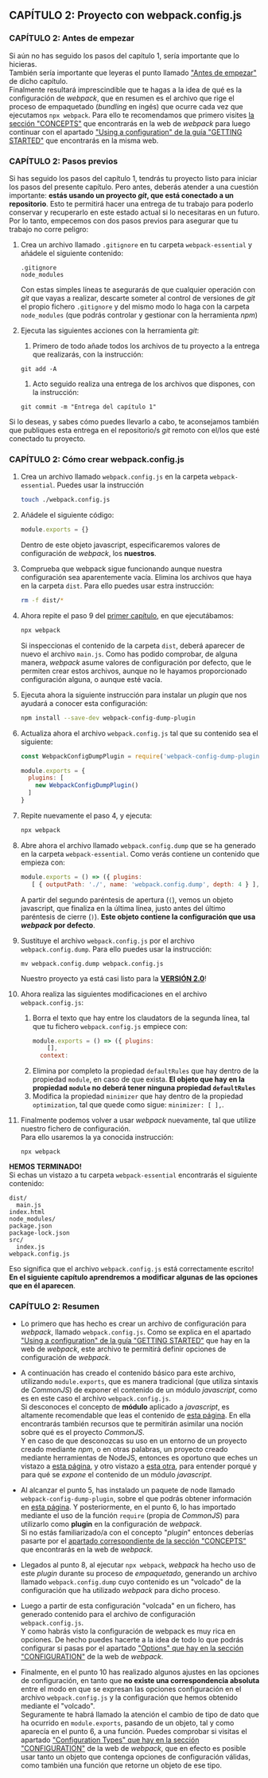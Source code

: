 ## CAPÍTULO 2: Proyecto con webpack.config.js

### CAPÍTULO 2: Antes de empezar
Si aún no has seguido los pasos del capítulo 1, sería importante que lo hicieras.  
También sería importante que leyeras el punto llamado ["Antes de empezar"](#capítulo-1-antes-de-empezar) de dicho capítulo.  
Finalmente resultará imprescindible que te hagas a la idea de qué es la configuración de _webpack_, que en resumen es el archivo que rige el proceso de empaquetado (_bundling_ en ingés) que ocurre cada vez que ejecutamos `npx webpack`. Para ello te recomendamos que primero visites [la sección "CONCEPTS"](https://webpack.js.org/concepts/) que encontrarás en la web de _webpack_ para luego continuar con el apartado ["Using a configuration" de la guía "GETTING STARTED"](https://webpack.js.org/guides/getting-started/#using-a-configuration) que encontrarás en la misma web.
  

### CAPÍTULO 2: Pasos previos
Si has seguido los pasos del capítulo 1, tendrás tu proyecto listo para iniciar los pasos del presente capítulo. Pero antes, deberás atender a una cuestión importante: **estás usando un proyecto _git_, que está conectado a un repositorio**. Esto te permitirá hacer una entrega de tu trabajo para poderlo conservar y recuperarlo en este estado actual si lo necesitaras en un futuro.  
Por lo tanto, empecemos con dos pasos previos para asegurar que tu trabajo no corre peligro:

1. Crea un archivo llamado `.gitignore` en tu carpeta `webpack-essential` y añádele el siguiente contenido:  
   ```
   .gitignore
   node_modules
   ```
   Con estas simples líneas te asegurarás de que cualquier operación con _git_ que vayas a realizar, descarte someter al control de versiones de _git_ el propio fichero `.gitignore` y del mismo modo lo haga con la carpeta `node_modules` (que podrás controlar y gestionar con la herramienta _npm_)  

1. Ejecuta las siguientes acciones con la herramienta _git_:
   1. Primero de todo añade todos los archivos de tu proyecto a la entrega que realizarás, con la instrucción:
   ```
   git add -A
   ```
   1. Acto seguido realiza una entrega de los archivos que dispones, con la instrucción:
   ```
   git commit -m "Entrega del capítulo 1"
   ```

Si lo deseas, y sabes cómo puedes llevarlo a cabo, te aconsejamos también que publiques esta entrega en el repositorio/s _git_ remoto con el/los que esté conectado tu proyecto.

### CAPÍTULO 2: Cómo crear webpack.config.js
1. Crea un archivo llamado `webpack.config.js` en la carpeta `webpack-essential`. Puedes usar la instrucción
   ```bash
   touch ./webpack.config.js
   ```  
1. Añádele el siguiente código:
   ```javascript
   module.exports = {}
   ```
   Dentro de este objeto javascript, especificaremos valores de configuración de _webpack_, los **nuestros**.  

1. Comprueba que webpack sigue funcionando aunque nuestra configuración sea aparentemente vacía. Elimina los archivos que haya en la carpeta `dist`. Para ello puedes usar estra instrucción:
   ```bash
   rm -f dist/*
   ```
1. Ahora repite el paso 9 del [primer capítulo](#capítulo-1-cómo-crear-el-proyecto), en que ejecutábamos:
   ```bash
   npx webpack
   ```
   Si inspeccionas el contenido de la carpeta `dist`, deberá aparecer de nuevo el archivo `main.js`.
   Como has podido comprobar, de alguna manera, _webpack_ asume valores de configuración por defecto, que le permiten crear estos archivos, aunque no le hayamos proporcionado configuración alguna, o aunque esté vacía.  

1. Ejecuta ahora la siguiente instrucción para instalar un _plugin_ que nos ayudará a conocer esta configuración:
   ```bash
   npm install --save-dev webpack-config-dump-plugin
   ```
1. Actualiza ahora el archivo `webpack.config.js` tal que su contenido sea el siguiente:
   ```javascript
   const WebpackConfigDumpPlugin = require('webpack-config-dump-plugin')

   module.exports = {
     plugins: [
       new WebpackConfigDumpPlugin()
     ]
   }
   ```
1. Repite nuevamente el paso 4, y ejecuta:
   ```bash
   npx webpack
   ```
1. Abre ahora el archivo llamado `webpack.config.dump` que se ha generado en la carpeta `webpack-essential`. Como verás contiene un contenido que empieza con:
   ```javascript
   module.exports = () => ({ plugins:
      [ { outputPath: './', name: 'webpack.config.dump', depth: 4 } ],
   ```
   A partir del segundo paréntesis de apertura (`(`), vemos un objeto javascript, que finaliza en la última línea, justo antes del último paréntesis de cierre (`)`). **Este objeto contiene la configuración que usa _webpack_ por defecto**.
1. Sustituye el archivo `webpack.config.js` por el archivo `webpack.config.dump`. Para ello puedes usar la instrucción:
   ```
   mv webpack.config.dump webpack.config.js
   ```
   Nuestro proyecto ya está casi listo para la [**VERSIÓN 2.0**](../../releases/tag/v2.0)!  
     
1. Ahora realiza las siguientes modificaciones en el archivo `webpack.config.js`:
   1. Borra el texto que hay entre los claudators de la segunda línea, tal que tu fichero `webpack.config.js` empiece con:
      ```javascript
      module.exports = () => ({ plugins:
          [],
        context:
      ```
   1. Elimina por completo la propiedad `defaultRules` que hay dentro de la propiedad `module`, en caso de que exista. **El objeto que hay en la propiedad `module` no deberá tener ninguna propiedad `defaultRules`**
   1. Modifica la propiedad `minimizer` que hay dentro de la propiedad `optimization`, tal que quede como sigue: `minimizer: [ ],`.  
     
1. Finalmente podemos volver a usar _webpack_ nuevamente, tal que utilize nuestro fichero de configuración.  
   Para ello usaremos la ya conocida instrucción:
   ```
   npx webpack
   ```
  
**HEMOS TERMINADO!**  
Si echas un vistazo a tu carpeta `webpack-essential` encontrarás el siguiente contenido:
```
dist/
  main.js
index.html
node_modules/
package.json
package-lock.json
src/
  index.js
webpack.config.js
```
Eso significa que el archivo `webpack.config.js` está correctamente escrito!  
**En el siguiente capítulo aprendremos a modificar algunas de las opciones que en él aparecen**.

### CAPÍTULO 2: Resumen
* Lo primero que has hecho es crear un archivo de configuración para _webpack_, llamado `webpack.config.js`. Como se explica en el apartado ["Using a configuration" de la guía "GETTING STARTED"](https://webpack.js.org/guides/getting-started/#using-a-configuration) que hay en la web de _webpack_, este archivo te permitirá definir opciones de configuración de _webpack_.

* A continuación has creado el contenido básico para este archivo, utilizando `module.exports`, que es manera tradicional (que utiliza sintaxis de _CommonJS_) de exponer el contenido de un módulo _javascript_, como es en este caso el archivo `webpack.config.js`.  
Si desconoces el concepto de **módulo** aplicado a _javascript_, es altamente recomendable que leas el contenido de [esta página](https://developer.mozilla.org/es/docs/Web/JavaScript/Guide/M%C3%B3dulos). En ella encontrarás también recursos que te permitirán asimilar una noción sobre qué es el proyecto _CommonJS_.  
Y en caso de que desconozcas su uso en un entorno de un proyecto creado mediante _npm_, o en otras palabras, un proyecto creado mediante herramientas de NodeJS, entonces es oportuno que eches un vistazo a [esta página](https://nodejs.org/en/knowledge/getting-started/what-is-require/), y otro vistazo a [esta otra](https://nodejs.dev/expose-functionality-from-a-nodejs-file-using-exports), para entender porqué y para qué se _expone_ el contenido de un módulo _javascript_.  

* Al alcanzar el punto 5, has instalado un paquete de node llamado `webpack-config-dump-plugin`, sobre el que podrás obtener información en [esta página](https://www.npmjs.com/package/webpack-config-dump-plugin). Y posteriormente, en el punto 6, lo has importado mediante el uso de la función `require` (propia de _CommonJS_) para utilizarlo como **plugin** en la configuración de _webpack_.  
Si no estás familiarizado/a con el concepto "_plugin_" entonces deberías pasarte por el [apartado correspondiente de la sección "CONCEPTS"](https://webpack.js.org/concepts/plugins/) que encontrarás en la web de _webpack_.

* Llegados al punto 8, al ejecutar `npx webpack`, _webpack_ ha hecho uso de este _plugin_ durante su proceso de _empaquetado_, generando un archivo llamado `webpack.config.dump` cuyo contenido es un "volcado" de la configuración que ha utilizado _webpack_ para dicho proceso.

* Luego a partir de esta configuración "volcada" en un fichero, has generado contenido para el archivo de configuración `webpack.config.js`.  
Y como habrás visto la configuración de webpack es muy rica en opciones. De hecho puedes hacerte a la idea de todo lo que podrás configurar si pasas por el apartado ["Options" que hay en la sección "CONFIGURATION"](https://webpack.js.org/configuration/#options) de la web de _webpack_.

* Finalmente, en el punto 10 has realizado algunos ajustes en las opciones de configuración, en tanto que **no existe una correspondencia absoluta** entre el modo en que se expresan las opciones configuración en el archivo `webpack.config.js` y la configuración que hemos obtenido mediante el "volcado".  
Seguramente te habrá llamado la atención el cambio de tipo de dato que ha ocurrido en `module.exports`, pasando de un objeto, tal y como aparecía en el punto 6, a una función. Puedes comprobar si visitas el apartado ["Configuration Types" que hay en la sección "CONFIGURATION"](https://webpack.js.org/configuration/configuration-types/) de la web de _webpack_, que en efecto es posible usar tanto un objeto que contenga opciones de configuración válidas, como también una función que retorne un objeto de ese tipo.